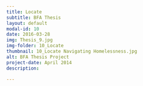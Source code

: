```yaml
---
title: Locate
subtitle: BFA Thesis
layout: default
modal-id: 10
date: 2016-03-28
img: Thesis_9.jpg
img-folder: 10_Locate
thumbnail: 10_Locate Navigating Homelessness.jpg
alt: BFA Thesis Project
project-date: April 2014
description: 

---
```

